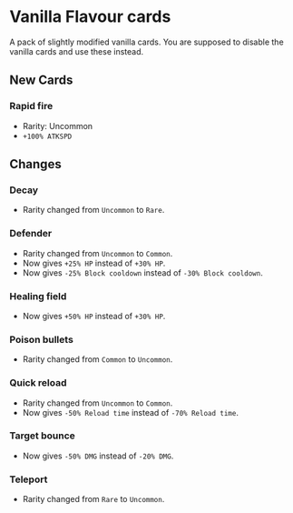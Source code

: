 # Vanilla Flavour cards

A pack of slightly modified vanilla cards. You are supposed to disable the vanilla cards and use these instead.

## New Cards

### Rapid fire

- Rarity: Uncommon
- `+100% ATKSPD`

## Changes

### Decay

- Rarity changed from `Uncommon` to `Rare`.

### Defender

- Rarity changed from `Uncommon` to `Common`.
- Now gives `+25% HP` instead of `+30% HP`.
- Now gives `-25% Block cooldown` instead of `-30% Block cooldown`.

### Healing field

- Now gives `+50% HP` instead of `+30% HP`.

### Poison bullets

- Rarity changed from `Common` to `Uncommon`.

### Quick reload

- Rarity changed from `Uncommon` to `Common`.
- Now gives `-50% Reload time` instead of `-70% Reload time`.

### Target bounce

- Now gives `-50% DMG` instead of `-20% DMG`.

### Teleport

- Rarity changed from `Rare` to `Uncommon`.